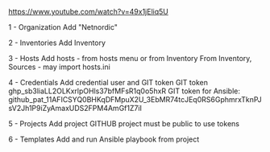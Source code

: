 https://www.youtube.com/watch?v=49x1jEliq5U

1 - Organization
    Add "Netnordic"

2 - Inventories
    Add Inventory

3 - Hosts 
    Add hosts - from hosts menu or from Inventory
    From Inventory, Sources - may import hosts.ini

4 - Credentials
    Add credential 
    user and GIT token
    GIT token  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
    GIT token for Ansible: 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

5 - Projects 
    Add project 
    GITHUB project must be public to use tokens
    

6 - Templates
    Add and run Ansible playbook from project